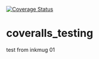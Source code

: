 [![Coverage Status](https://coveralls.io/repos/github/JasonGlazer/coveralls-testing/badge.svg?branch=main)](https://coveralls.io/github/JasonGlazer/coveralls-testing?branch=main)

# coveralls_testing

test from inkmug 01
